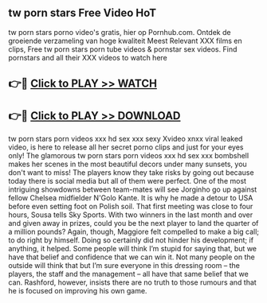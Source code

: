 ## tw porn stars Free Video HoT 

tw porn stars porno video's gratis, hier op Pornhub.com. Ontdek de groeiende verzameling van hoge kwaliteit Meest Relevant XXX films en clips,
Free tw porn stars porn tube videos & pornstar sex videos. Find pornstars and all their XXX videos to watch here


## 👉🔴 [Click to PLAY >> WATCH](http://us.freeplayer.one?title=tw_porn_stars&ref=16D)

## 👉🔴 [Click to PLAY >> DOWNLOAD](http://us.freeplayer.one?title=tw_porn_stars&ref=16D)


tw porn stars porn videos xxx hd sex xxx sexy Xvideo xnxx viral leaked video, is here to release all her secret porno clips and just for your eyes only! The glamorous tw porn stars porn videos xxx hd sex xxx bombshell makes her scenes in the most beautiful decors under many sunsets, you don't want to miss! The players know they take risks by going out because today there is social media but all of them were perfect. One of the most intriguing showdowns between team-mates will see Jorginho go up against fellow Chelsea midfielder N'Golo Kante. It is why he made a detour to USA before even setting foot on Polish soil. That first meeting was close to four hours, Sousa tells Sky Sports. With two winners in the last month and over and given away in prizes, could you be the next player to land the quarter of a million pounds? Again, though, Maggiore felt compelled to make a big call; to do right by himself. Doing so certainly did not hinder his development; if anything, it helped. Some people will think I’m stupid for saying that, but we have that belief and confidence that we can win it. Not many people on the outside will think that but I’m sure everyone in this dressing room – the players, the staff and the management – all have that same belief that we can. Rashford, however, insists there are no truth to those rumours and that he is focused on improving his own game.